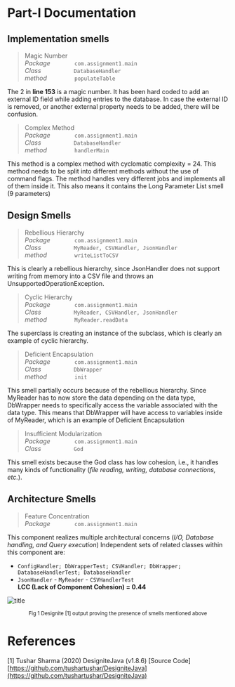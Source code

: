 ﻿# Part-I Documentation  
  
  
  
## Implementation smells  
>Magic Number  
*Package* &nbsp;&nbsp;&nbsp;&nbsp;&nbsp;&nbsp; &nbsp;&nbsp;&nbsp;&nbsp;&nbsp;&nbsp;`com.assignment1.main` \
*Class* &nbsp;&nbsp;&nbsp;&nbsp;&nbsp;&nbsp;&nbsp;&nbsp;&nbsp;&nbsp;&nbsp;&nbsp;&nbsp;&nbsp;&nbsp;&nbsp;&nbsp; `DatabaseHandler` \
*method* &nbsp;&nbsp;&nbsp;&nbsp;&nbsp;&nbsp;&nbsp;&nbsp;&nbsp;&nbsp;&nbsp;&nbsp;&nbsp;&nbsp; `populateTable`  
  
The 2 in **line 153** is a magic number. It has been hard coded to add an external ID field while adding entries to the database. In case the external ID is removed, or another external property needs to be added, there will be confusion.  
  
>Complex Method  
*Package* &nbsp;&nbsp;&nbsp;&nbsp;&nbsp;&nbsp; &nbsp;&nbsp;&nbsp;&nbsp;&nbsp;&nbsp;`com.assignment1.main` \
*Class* &nbsp;&nbsp;&nbsp;&nbsp;&nbsp;&nbsp;&nbsp;&nbsp;&nbsp;&nbsp;&nbsp;&nbsp;&nbsp;&nbsp;&nbsp;&nbsp;&nbsp; `DatabaseHandler` \
*method* &nbsp;&nbsp;&nbsp;&nbsp;&nbsp;&nbsp;&nbsp;&nbsp;&nbsp;&nbsp;&nbsp;&nbsp;&nbsp;&nbsp; `handlerMain`  
  
This method is a complex method with cyclomatic complexity = 24. This method needs to be split into different methods without the use of command flags. The method handles very different jobs and implements all of them inside it. This also means it contains the Long Parameter List smell (9 parameters)  

## Design Smells  
> Rebellious Hierarchy  
*Package* &nbsp;&nbsp;&nbsp;&nbsp;&nbsp;&nbsp; &nbsp;&nbsp;&nbsp;&nbsp;&nbsp;&nbsp;`com.assignment1.main` \
*Class* &nbsp;&nbsp;&nbsp;&nbsp;&nbsp;&nbsp;&nbsp;&nbsp;&nbsp;&nbsp;&nbsp;&nbsp;&nbsp;&nbsp;&nbsp;&nbsp;&nbsp; `MyReader, CSVHandler, JsonHandler` \
*method* &nbsp;&nbsp;&nbsp;&nbsp;&nbsp;&nbsp;&nbsp;&nbsp;&nbsp;&nbsp;&nbsp;&nbsp;&nbsp;&nbsp; `writeListToCSV`  
  
This is clearly a rebellious hierarchy, since JsonHandler does not support writing from memory into a CSV file and throws an UnsupportedOperationException.  
  
>Cyclic Hierarchy  
*Package* &nbsp;&nbsp;&nbsp;&nbsp;&nbsp;&nbsp; &nbsp;&nbsp;&nbsp;&nbsp;&nbsp;&nbsp;`com.assignment1.main`  
*Class* &nbsp;&nbsp;&nbsp;&nbsp;&nbsp;&nbsp;&nbsp;&nbsp;&nbsp;&nbsp;&nbsp;&nbsp;&nbsp;&nbsp;&nbsp;&nbsp;&nbsp; `MyReader, CSVHandler, JsonHandler`  
*method* &nbsp;&nbsp;&nbsp;&nbsp;&nbsp;&nbsp;&nbsp;&nbsp;&nbsp;&nbsp;&nbsp;&nbsp;&nbsp;&nbsp; `MyReader.readData`  
  
The superclass is creating an instance of the subclass, which is clearly an example of cyclic hierarchy.  
  
>Deficient Encapsulation  
*Package* &nbsp;&nbsp;&nbsp;&nbsp;&nbsp;&nbsp; &nbsp;&nbsp;&nbsp;&nbsp;&nbsp;&nbsp;`com.assignment1.main`  
*Class* &nbsp;&nbsp;&nbsp;&nbsp;&nbsp;&nbsp;&nbsp;&nbsp;&nbsp;&nbsp;&nbsp;&nbsp;&nbsp;&nbsp;&nbsp;&nbsp;&nbsp; `DbWrapper`  
*method* &nbsp;&nbsp;&nbsp;&nbsp;&nbsp;&nbsp;&nbsp;&nbsp;&nbsp;&nbsp;&nbsp;&nbsp;&nbsp;&nbsp; `init`  
  
This smell partially occurs because of the rebellious hierarchy. Since MyReader has to now store the data depending on the data type, DbWrapper needs to specifically access the variable associated with the data type. This means that DbWrapper will have access to variables inside of MyReader, which is an example of Deficient Encapsulation  

> Insufficient Modularization  
*Package* &nbsp;&nbsp;&nbsp;&nbsp;&nbsp;&nbsp; &nbsp;&nbsp;&nbsp;&nbsp;&nbsp;&nbsp;`com.assignment1.main`  
*Class* &nbsp;&nbsp;&nbsp;&nbsp;&nbsp;&nbsp;&nbsp;&nbsp;&nbsp;&nbsp;&nbsp;&nbsp;&nbsp;&nbsp;&nbsp;&nbsp;&nbsp; `God`  
  
  
This smell exists because the God class has low cohesion, i.e., it handles many kinds of functionality (*file reading, writing, database connections, etc.*).  
  
## Architecture Smells  
>Feature Concentration  
*Package* &nbsp;&nbsp;&nbsp;&nbsp;&nbsp;&nbsp; &nbsp;&nbsp;&nbsp;&nbsp;&nbsp;&nbsp;`com.assignment1.main`  
  
This component realizes multiple architectural concerns (*I/O, Database handling, and Query execution*) Independent sets of related classes within this component are:   
- `ConfigHandler; DbWrapperTest; CSVHandler; DbWrapper; DatabaseHandlerTest; DatabaseHandler`  
- `JsonHandler` - `MyReader` - `CSVHandlerTest`   
**LCC (Lack of Component Cohesion) = 0.44**  
  
![title](https://imgur.com/eEck8U9.png)
<center><small>Fig 1 Designite [1] output proving the presence of smells mentioned above</small></center>


# References
[1] Tushar Sharma (2020) DesigniteJava (v1.8.6) [Source Code] [https://github.com/tushartushar/DesigniteJava](https://github.com/tushartushar/DesigniteJava)
